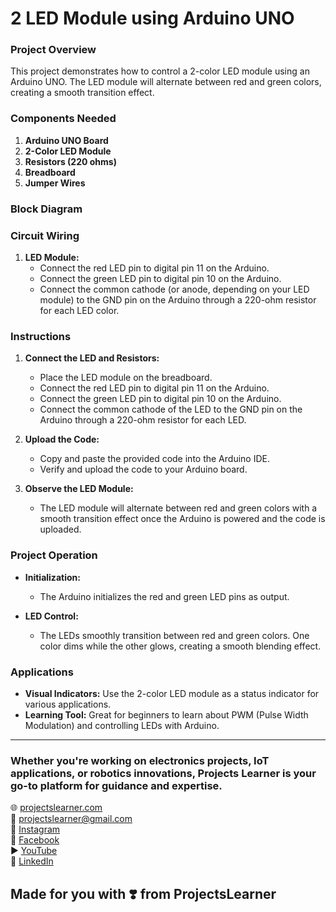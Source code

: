 # 2 LED Module using Arduino UNO

### Project Overview

This project demonstrates how to control a 2-color LED module using an Arduino UNO. The LED module will alternate between red and green colors, creating a smooth transition effect.

### Components Needed

1. **Arduino UNO Board**
2. **2-Color LED Module**
3. **Resistors (220 ohms)**
4. **Breadboard**
5. **Jumper Wires**

### Block Diagram



### Circuit Wiring

1. **LED Module:**
   - Connect the red LED pin to digital pin 11 on the Arduino.
   - Connect the green LED pin to digital pin 10 on the Arduino.
   - Connect the common cathode (or anode, depending on your LED module) to the GND pin on the Arduino through a 220-ohm resistor for each LED color.

### Instructions

1. **Connect the LED and Resistors:**
   - Place the LED module on the breadboard.
   - Connect the red LED pin to digital pin 11 on the Arduino.
   - Connect the green LED pin to digital pin 10 on the Arduino.
   - Connect the common cathode of the LED to the GND pin on the Arduino through a 220-ohm resistor for each LED.

2. **Upload the Code:**
   - Copy and paste the provided code into the Arduino IDE.
   - Verify and upload the code to your Arduino board.

3. **Observe the LED Module:**
   - The LED module will alternate between red and green colors with a smooth transition effect once the Arduino is powered and the code is uploaded.

### Project Operation

- **Initialization:**
  - The Arduino initializes the red and green LED pins as output.

- **LED Control:**
  - The LEDs smoothly transition between red and green colors. One color dims while the other glows, creating a smooth blending effect.

### Applications

- **Visual Indicators:** Use the 2-color LED module as a status indicator for various applications.
- **Learning Tool:** Great for beginners to learn about PWM (Pulse Width Modulation) and controlling LEDs with Arduino.

---

### Whether you're working on electronics projects, IoT applications, or robotics innovations, Projects Learner is your go-to platform for guidance and expertise.

🌐 [projectslearner.com](https://www.projectslearner.com)  
📧 [projectslearner@gmail.com](mailto:projectslearner@gmail.com)  
📸 [Instagram](https://www.instagram.com/projectslearner/)  
📘 [Facebook](https://www.facebook.com/projectslearner)  
▶️ [YouTube](https://www.youtube.com/@ProjectsLearner)  
📘 [LinkedIn](https://www.linkedin.com/in/projectslearner)  

## Made for you with ❣️ from ProjectsLearner